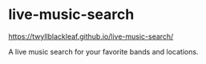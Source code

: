 # live-music-search

https://twyllblackleaf.github.io/live-music-search/

A live music search for your favorite bands and locations.